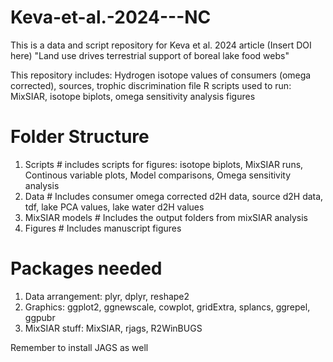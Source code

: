 # Keva-et-al.-2024---NC
This is a data and script repository for Keva et al. 2024 article (Insert DOI here) "Land use drives terrestrial support of boreal lake food webs"

This repository includes:
Hydrogen isotope values of consumers (omega corrected), sources, trophic discrimination file
R scripts used to run: MixSIAR, isotope biplots, omega sensitivity analysis figures

# Folder Structure
1. Scripts # includes scripts for figures: isotope biplots, MixSIAR runs, Continous variable plots, Model comparisons, Omega sensitivity analysis
2. Data # Includes consumer omega corrected d2H data, source d2H data, tdf, lake PCA values, lake water d2H values
3. MixSIAR models # Includes the output folders from mixSIAR analysis
4. Figures # Includes manuscript figures
   
# Packages needed
1. Data arrangement: plyr, dplyr, reshape2 
2. Graphics: ggplot2, ggnewscale, cowplot, gridExtra, splancs, ggrepel, ggpubr
3. MixSIAR stuff: MixSIAR, rjags, R2WinBUGS

Remember to install JAGS as well
